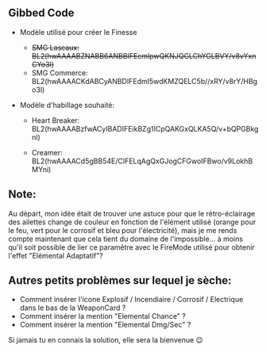 ## Gibbed Code

- Modèle utilisé pour créer le Finesse

  - ~~SMG Lascaux: BL2(hwAAAABZNABB6ANBBIFEcmIpwQKNJQGLChYGLBVY/v8vYxnCYo3l)~~
  - SMG Commerce: BL2(hwAAAACKdABCyANBDIFEdmI5wdKMZQELC5b//xRY/v8rY/HBgo3l)

- Modèle d'habillage souhaité: 

  - Heart Breaker: BL2(hwAAAABzfwACyIBADIFEikBZg1ICpQAKGxQLKA5Q/v+bQPGBkgnl)

  - Creamer: BL2(hwAAAACd5gBB54E/CIFELqAgQxGJogCFGwoIFBwo/v9LokhBMYni)
  
## Note:

Au départ, mon idée était de trouver une astuce pour que le rétro-éclairage des ailettes change de couleur en fonction de l'élément utilisé (orange pour le feu, vert pour le corrosif et bleu pour l'électricité), mais je me rends compte maintenant que cela tient du domaine de l'impossible... à moins qu'il soit possible de lier ce paramêtre avec le FireMode utilisé pour obtenir l'effet "Elémental Adaptatif"?  

## Autres petits problèmes sur lequel je sèche:

- Comment insérer l'icone Explosif / Incendiaire / Corrosif / Electrique dans le bas de la WeaponCard ?
- Comment insérer la mention "Elemental Chance" ?
- Comment insérer la mention "Elemental Dmg/Sec" ?

Si jamais tu en connais la solution, elle sera la bienvenue :wink:
  
